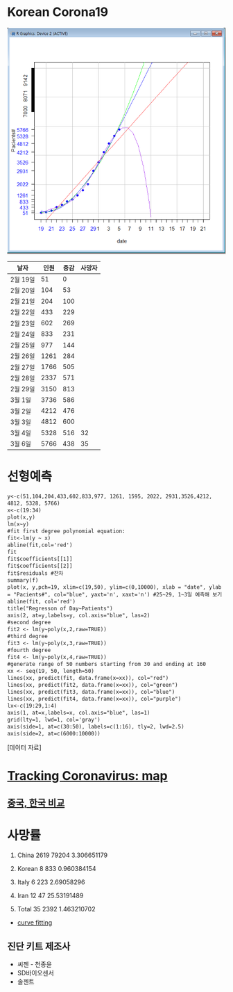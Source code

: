 # Korean Corona19
![선형예측](./c0305.PNG)

|날자|인원|증감|사망자|
|---|---|---|---|
|2월 19일 | 51| 0 | |
|2월 20일 | 104| 53 | |
|2월 21일 | 204| 100 | |
|2월 22일 | 433| 229 | |
|2월 23일 | 602| 269 | |
|2월 24일 | 833| 231 | |
|2월 25일 | 977| 144 | |
|2월 26일 | 1261| 284 | |
|2월 27일 | 1766| 505 | |
|2월 28일 | 2337 | 571 | |
|2월 29일 | 3150 | 813 |  |
|3월 1일 | 3736 | 586 | |
|3월 2일 | 4212 | 476 | |
|3월 3일 | 4812 | 600 | |
|3월 4일 | 5328 | 516 | 32 |
|3월 6일 | 5766 | 438 | 35 | 

# 선형예측  
    y<-c(51,104,204,433,602,833,977, 1261, 1595, 2022, 2931,3526,4212, 4812, 5328, 5766)
    x<-c(19:34)
    plot(x,y)
    lm(x~y)
    #fit first degree polynomial equation:
    fit<-lm(y ~ x)
    abline(fit,col='red')
    fit
    fit$coefficients[[1]]
    fit$coefficients[[2]]
    fit$residuals #잔차
    summary(f)
    plot(x, y,pch=19, xlim=c(19,50), ylim=c(0,10000), xlab = "date", ylab = "Pacients#", col="blue", yaxt='n', xaxt='n') #25~29, 1~3일 예측해 보기
    abline(fit, col='red')
    title("Regresson of Day~Patients")
    axis(2, at=y,labels=y, col.axis="blue", las=2)
    #second degree
    fit2 <- lm(y~poly(x,2,raw=TRUE))
    #third degree
    fit3 <- lm(y~poly(x,3,raw=TRUE))
    #fourth degree
    fit4 <- lm(y~poly(x,4,raw=TRUE))
    #generate range of 50 numbers starting from 30 and ending at 160
    xx <- seq(19, 50, length=50)
    lines(xx, predict(fit, data.frame(x=xx)), col="red")
    lines(xx, predict(fit2, data.frame(x=xx)), col="green")
    lines(xx, predict(fit3, data.frame(x=xx)), col="blue")
    lines(xx, predict(fit4, data.frame(x=xx)), col="purple")
    lx<-c(19:29,1:4)
    axis(1, at=x,labels=x, col.axis="blue", las=1)
    grid(lty=1, lwd=1, col='gray')
    axis(side=1, at=c(30:50), labels=c(1:16), tly=2, lwd=2.5)
    axis(side=2, at=c(6000:10000))
[데이터 자료]

# [Tracking Coronavirus: map](https://bnonews.com/index.php/2020/02/the-latest-coronavirus-cases/)

## [중국, 한국 비교](https://www.fmkorea.com/2747110261)

# 사망률

1. China	2619	79204	3.306651179
2. Korean	8	833	0.960384154
3. Italy	6	223	2.69058296
4. Iran		12	47	25.53191489
			
5. Total	35	2392	1.463210702


* [curve fitting](https://davetang.org/muse/2013/05/09/on-curve-fitting/)

## 진단 키트 제조사
* 씨젠 - 천종윤
* SD바이오센서
* 솔젠트
